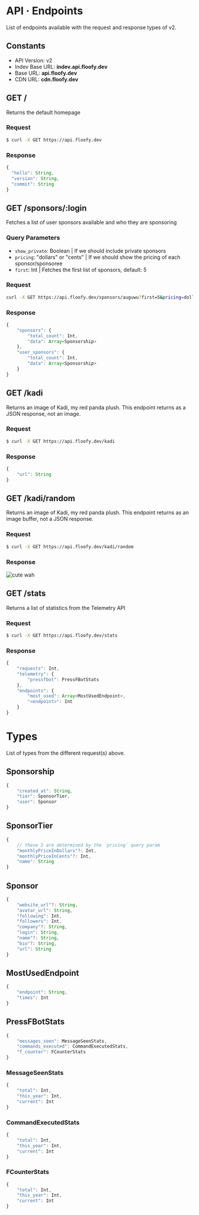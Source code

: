 # API · Endpoints
List of endpoints available with the request and response types of v2.

## Constants
- API Version:     v2
- Indev Base URL:  **indev.api.floofy.dev**
- Base URL:        **api.floofy.dev**
- CDN URL:         **cdn.floofy.dev**

## GET /
Returns the default homepage

### Request
```sh
$ curl -X GET https://api.floofy.dev
```

### Response
```js
{
  "hello": String,
  "version": String,
  "commit": String
}
```

## GET /sponsors/:login
Fetches a list of user sponsors available and who they are sponsoring

### Query Parameters
- `show_private`: Boolean | If we should include private sponsors
- `pricing`: "dollars" or "cents" | If we should show the pricing of each sponsor/sponsoree
- `first`: Int | Fetches the first list of sponsors, default: 5

### Request
```sh
curl -X GET https://api.floofy.dev/sponsors/auguwu?first=5&pricing=dollars&show_private=true
```

### Response
```js
{
    "sponsors": {
        "total_count": Int,
        "data": Array<Sponsorship>
    },
    "user_sponsors": {
        "total_count": Int,
        "data": Array<Sponsorship>
    }
}
```

## GET /kadi
Returns an image of Kadi, my red panda plush. This endpoint returns as a JSON response, not an image.

### Request
```sh
$ curl -X GET https://api.floofy.dev/kadi
```

### Response
```js
{
    "url": String
}
```

## GET /kadi/random
Returns an image of Kadi, my red panda plush. This endpoint returns as an image buffer, not a JSON response.

### Request
```sh
$ curl -X GET https://api.floofy.dev/kadi/random
```

### Response
![cute wah](https://cdn.floofy.dev/kadi/kadi.png)

## GET /stats
Returns a list of statistics from the Telemetry API

### Request
```sh
$ curl -X GET https://api.floofy.dev/stats
```

### Response
```js
{
    "requests": Int,
    "telemetry": {
        "pressfbot": PressFBotStats
    },
    "endpoints": {
        "most_used": Array<MostUsedEndpoint>,
        "<endpoint>": Int
    } 
}
```

# Types
List of types from the different request(s) above.

## Sponsorship
```js
{
    "created_at": String,
    "tier": SponsorTier,
    "user": Sponsor
}
```

## SponsorTier
```js
{
    // these 2 are determined by the `pricing` query param
    "monthlyPriceInDollars"?: Int,
    "monthlyPriceInCents"?: Int,
    "name": String
}
```

## Sponsor
```js
{
    "website_url"?: String,
    "avatar_url": String,
    "following": Int,
    "followers": Int,
    "company"?: String,
    "login": String,
    "name"?: String,
    "bio"?: String,
    "url": String
}
```

## MostUsedEndpoint
```js
{
    "endpoint": String,
    "times": Int
}
```

## PressFBotStats
```js
{
    "messages_seen": MessageSeenStats,
    "commands_executed": CommandExecutedStats,
    "f_counter": FCounterStats
}
```

### MessageSeenStats
```js
{
    "total": Int,
    "this_year": Int,
    "current": Int
}
```

### CommandExecutedStats
```js
{
    "total": Int,
    "this_year": Int,
    "current": Int
}
```

### FCounterStats
```js
{
    "total": Int,
    "this_year": Int,
    "current": Int
}
```
